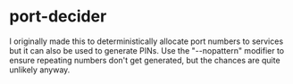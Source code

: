 # port-decider
I originally made this to deterministically allocate port numbers to services but it can also be used to generate PINs. Use the "--nopattern" modifier to ensure repeating numbers don't get generated, but the chances are quite unlikely anyway.